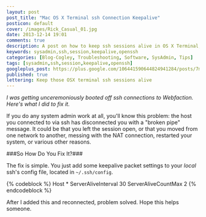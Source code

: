```yaml
---
layout: post
post_title: "Mac OS X Terminal ssh Connection Keepalive"
posticon: default
cover: /images/Rick_Casual_01.jpg
date: 2013-12-14 19:01
comments: true
description: A post on how to keep ssh sessions alive in OS X Terminal, by Rick Cogley.
keywords: sysadmin,ssh,session,keepalive,openssh
categories: [Blog-Cogley, Troubleshooting, Software, SysAdmin, Tips]
tags: [sysadmin,ssh,session,keepalive,openssh]
googleplus_post: https://plus.google.com/106441590644824941284/posts/7mL5knzVhza
published: true
lettering: Keep those OSX terminal ssh sessions alive
---
```


_I was getting unceremoniously booted off ssh connections to Webfaction. Here's what I did to fix it._

<!--more--> 

If you do any system admin work at all, you'll know this problem: the host you connected to via ssh has disconnected you with a "broken pipe" message. It could be that you left the session open, or that you moved from one network to another, messing with the NAT connection, restarted your system, or various other reasons. 

###So How Do You Fix It?###

The fix is simple. You just add some keepalive packet settings to your _local_ ssh's config file, located in ``~/.ssh/config``. 

{% codeblock %}
Host *
    ServerAliveInterval 30
    ServerAliveCountMax 2
{% endcodeblock %}

After I added this and reconnected, problem solved. Hope this helps someone. 

